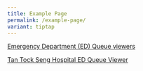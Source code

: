 ```yaml
---
title: Example Page
permalink: /example-page/
variant: tiptap
---
```

<p><u>Emergency Department (ED) Queue viewers</u>
</p>
<p></p>
<p></p>
<p></p>
<p><a href="https://www.ttsh.com.sg/Patients-and-Visitors/Medical-Services/Emergency/Pages/Emergency%20Medicine.aspx" rel="noopener nofollow" target="_blank">Tan Tock Seng Hospital ED Queue Viewer</a>
</p>
<p></p>
<p></p>
<p></p>